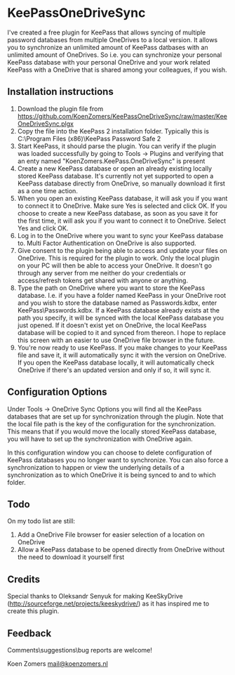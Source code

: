 # KeePassOneDriveSync

I've created a free plugin for KeePass that allows syncing of multiple password databases from multiple OneDrives to a local version. It allows you to synchronize an unlimited amount of KeePass datbases with an unlimited amount of OneDrives. So i.e. you can synchronize your personal KeePass database with your personal OneDrive and your work related KeePass with a OneDrive that is shared among your colleagues, if you wish.

## Installation instructions

1. Download the plugin file from https://github.com/KoenZomers/KeePassOneDriveSync/raw/master/KeeOneDriveSync.plgx
2. Copy the file into the KeePass 2 installation folder. Typically this is C:\Program Files (x86)\KeePass Password Safe 2
3. Start KeePass, it should parse the plugin. You can verify if the plugin was loaded successfully by going to Tools -> Plugins and verifying that an enty named "KoenZomers.KeePass.OneDriveSync" is present
4. Create a new KeePass database or open an already existing locally stored KeePass database. It's currently not yet supported to open a KeePass database directly from OneDrive, so manually download it first as a one time action.
5. When you open an existing KeePass database, it will ask you if you want to connect it to OneDrive. Make sure Yes is selected and click OK. If you choose to create a new KeePass database, as soon as you save it for the first time, it will ask you if you want to connect it to OneDrive. Select Yes and click OK.
6. Log in to the OneDrive where you want to sync your KeePass database to. Multi Factor Authentication on OneDrive is also supported.
7. Give consent to the plugin being able to access and update your files on OneDrive. This is required for the plugin to work. Only the local plugin on your PC will then be able to access your OneDrive. It doesn't go through any server from me neither do your credentials or access/refresh tokens get shared with anyone or anything.
8. Type the path on OneDrive where you want to store the KeePass database. I.e. if you have a folder named KeePass in your OneDrive root and you wish to store the database named as Passwords.kdbx, enter KeePass\Passwords.kdbx. If a KeePass database already exists at the path you specify, it will be synced with the local KeePass database you just opened. If it doesn't exist yet on OneDrive, the local KeePass database will be copied to it and synced from thereon. I hope to replace this screen with an easier to use OneDrive file browser in the future.
9. You're now ready to use KeePass. If you make changes to your KeePass file and save it, it will automatically sync it with the version on OneDrive. If you open the KeePass database locally, it will automatically check OneDrive if there's an updated version and only if so, it will sync it.

## Configuration Options

Under Tools -> OneDrive Sync Options you will find all the KeePass databases that are set up for synchronization through the plugin. Note that the local file path is the key of the configuration for the synchronization. This means that if you would move the locally stored KeePass database, you will have to set up the synchronization with OneDrive again.

In this configuration window you can choose to delete configuration of KeePass databases you no longer want to synchronize. You can also force a synchronization to happen or view the underlying details of a synchronization as to which OneDrive it is being synced to and to which folder.

## Todo

On my todo list are still:

1. Add a OneDrive File browser for easier selection of a location on OneDrive 
2. Allow a KeePass database to be opened directly from OneDrive without the need to download it yourself first

## Credits

Special thanks to Oleksandr Senyuk for making KeeSkyDrive (http://sourceforge.net/projects/keeskydrive/) as it has inspired me to create this plugin.

## Feedback

Comments\suggestions\bug reports are welcome!

Koen Zomers
mail@koenzomers.nl
